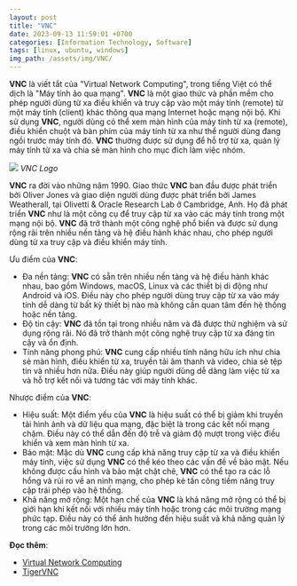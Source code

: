 ```yaml
---
layout: post
title: "VNC"
date: 2023-09-13 11:59:01 +0700
categories: [Information Technology, Software]
tags: [linux, ubuntu, windows]
img_path: /assets/img/VNC/
---
```


**VNC** là viết tắt của "Virtual Network Computing", trong tiếng Việt có thể dịch là "Máy tính ảo qua mạng". **VNC** là một giao thức và phần mềm cho phép người dùng từ xa điều khiển và truy cập vào một máy tính (remote) từ một máy tính (client) khác thông qua mạng Internet hoặc mạng nội bộ. Khi sử dụng **VNC**, người dùng có thể xem màn hình của máy tính từ xa (remote), điều khiển chuột và bàn phím của máy tính từ xa như thể người dùng đang ngồi trước máy tính đó. **VNC** thường được sử dụng để hỗ trợ từ xa, quản lý máy tính từ xa và chia sẻ màn hình cho mục đích làm việc nhóm.

![](Virtual_Network_Computing.svg)
_VNC Logo_

**VNC** ra đời vào những năm 1990. Giao thức **VNC** ban đầu được phát triển bởi Oliver Jones và giao diện người dùng được phát triển bởi James Weatherall, tại Olivetti & Oracle Research Lab ở Cambridge, Anh. Họ đã phát triển **VNC** như là một công cụ để truy cập từ xa vào các máy tính trong một mạng nội bộ. **VNC** đã trở thành một công nghệ phổ biến và được sử dụng rộng rãi trên nhiều nền tảng và hệ điều hành khác nhau, cho phép người dùng từ xa truy cập và điều khiển máy tính.

Ưu điểm của **VNC**:
- Đa nền tảng: **VNC** có sẵn trên nhiều nền tảng và hệ điều hành khác nhau, bao gồm Windows, macOS, Linux và các thiết bị di động như Android và iOS. Điều này cho phép người dùng truy cập từ xa vào máy tính dễ dàng từ bất kỳ thiết bị nào mà không cần quan tâm đến hệ thống hoặc nền tảng.
- Độ tin cậy: **VNC** đã tồn tại trong nhiều năm và đã được thử nghiệm và sử dụng rộng rãi. Nó đã trở thành một công nghệ truy cập từ xa đáng tin cậy và ổn định.
- Tính năng phong phú: **VNC** cung cấp nhiều tính năng hữu ích như chia sẻ màn hình, điều khiển từ xa, truyền tải âm thanh và video, chia sẻ tệp tin và nhiều hơn nữa. Điều này giúp người dùng dễ dàng làm việc từ xa và hỗ trợ kết nối và tương tác với máy tính khác.

Nhược điểm của **VNC**:
- Hiệu suất: Một điểm yếu của **VNC** là hiệu suất có thể bị giảm khi truyền tải hình ảnh và dữ liệu qua mạng, đặc biệt là trong các kết nối mạng chậm. Điều này có thể dẫn đến độ trễ và giảm độ mượt trong việc điều khiển và xem màn hình từ xa.
- Bảo mật: Mặc dù **VNC** cung cấp khả năng truy cập từ xa và điều khiển máy tính, việc sử dụng **VNC** có thể kéo theo các vấn đề về bảo mật. Nếu không được cấu hình và bảo mật chặt chẽ, **VNC** có thể tạo ra các lỗ hổng và rủi ro về an ninh mạng, cho phép kẻ tấn công tiềm năng truy cập trái phép vào hệ thống.
- Khả năng mở rộng: Một hạn chế của **VNC** là khả năng mở rộng có thể bị giới hạn khi kết nối với nhiều máy tính hoặc trong các môi trường mạng phức tạp. Điều này có thể ảnh hưởng đến hiệu suất và khả năng quản lý trong các môi trường lớn hơn.


**Đọc thêm**:
- [Virtual Network Computing](https://en.wikipedia.org/wiki/Virtual_Network_Computing)
- [TigerVNC](https://github.com/TigerVNC/tigervnc/releases)
